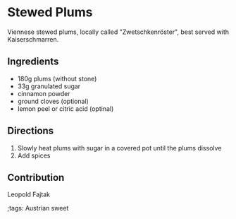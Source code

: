 # Stewed Plums 

Viennese stewed plums, locally called "Zwetschkenröster", best served with Kaiserschmarren.

## Ingredients

- 180g plums (without stone)
- 33g granulated sugar
- cinnamon powder
- ground cloves (optional)
- lemon peel or citric acid (optinal)

## Directions

1. Slowly heat plums with sugar in a covered pot until the plums dissolve
2. Add spices

## Contribution

Leopold Fajtak

;tags: Austrian sweet
